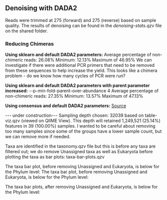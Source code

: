 ## Denoising with DADA2
Reads were trimmed at 275 (forward) and 275 (reverse) based on sample quality. The results of denoising can be found in the *denoising-stats.qzv* file on the shared folder.

### Reducing Chimeras
**Using sklearn and default DADA2 parameters:** 
Average percentage of non-chimeric reads: 26.08%
Minimum: 12.13% 
Maximum of 46.95%
We can investigate if there were additional PCR primers that need to be removed from these sequences to help increase the yield. This looks like a chimera problem - do we know how many cycles of PCR were run?

**Using sklearn and default DADA2 parameters with parent parameter increased:**
--p-min-fold-parent-over-abundance 4
Average percentage of non-chimeric reads: 27.35%
Minimum: 13.57% 
Maximum of 47.13%

**Using consensus and default DADA2 parameters:**
[Source](https://otagoedna.github.io/getting_started_with_qiime2/taxonomy_assignment/Exploring_Taxonomy_Assignment.html)


--- under construction---
Sampling depth chosen: 32039 based on table-viz.qzv (viewed on QIIME View). This depth will retained 1,249,521 (25.14%) features in 39 (100.00%) samples. I wanted to be careful about removing too many samples since some of the groups have a lower sample count, but we can remove more if needed.

Taxa are identified in the taxonomy.qzv file but this is before any taxa are filtered out; we do remove Unassigned taxa as well as Eukaryota before plotting the taxa as bar plots: taxa-bar-plots.qzv

The taxa bar plot, before removing Unassigned and Eukaryota, is below for the Phylum level: The taxa bar plot, before removing Unassigned and Eukaryota, is below for the Phylum level:

The taxa bar plots, after removing Unassigned and Eukaryota, is below for the Phylum level:
